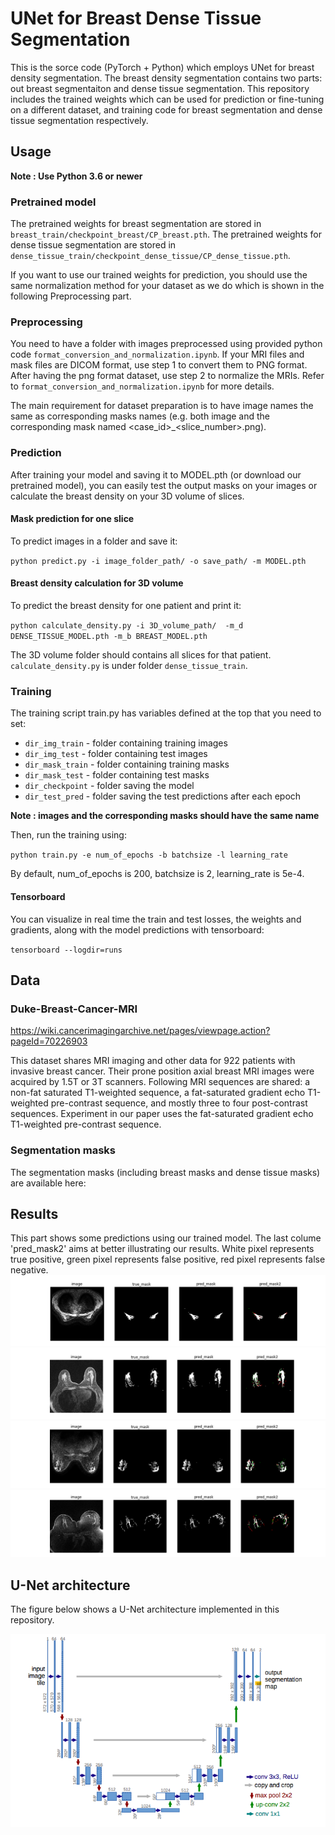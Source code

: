 # UNet for Breast Dense Tissue Segmentation

This is the sorce code (PyTorch + Python) which employs UNet for breast density segmentation.
The breast density segmentation contains two parts: out breast segmentaiton and dense tissue segmentation.
This repository includes the trained weights which can be used for prediction or fine-tuning on a different dataset, and training code for breast segmentation and dense tissue segmentation respectively.

## Usage
**Note : Use Python 3.6 or newer**
### Pretrained model
The pretrained weights for breast segmentation are stored in `breast_train/checkpoint_breast/CP_breast.pth`.
The pretrained weights for dense tissue segmentation are stored in `dense_tissue_train/checkpoint_dense_tissue/CP_dense_tissue.pth`.

If you want to use our trained weights for prediction, you should use the same normalization method for your dataset as we do which is shown in the following Preprocessing part. 

### Preprocessing
You need to have a folder with images preprocessed using provided python code `format_conversion_and_normalization.ipynb`. 
If your MRI files and mask files are DICOM format, use step 1 to convert them to PNG format.
After having the png format dataset, use step 2 to normalize the MRIs. 
Refer to `format_conversion_and_normalization.ipynb` for more details. 

The main requirement for dataset preparation is to have image names the same as corresponding masks names (e.g. both image and the corresponding mask named <case_id>_<slice_number>.png).

### Prediction
After training your model and saving it to MODEL.pth (or download our pretrained model), you can easily test the output masks on your images or calculate the breast density on your 3D volume of slices.

#### Mask prediction for one slice
To predict images in a folder and save it:

`python predict.py -i image_folder_path/ -o save_path/ -m MODEL.pth`

#### Breast density calculation for 3D volume
To predict the breast density for one patient and print it:

`python calculate_density.py -i 3D_volume_path/  -m_d DENSE_TISSUE_MODEL.pth -m_b BREAST_MODEL.pth`

The 3D volume folder should contains all slices for that patient.
`calculate_density.py` is under folder `dense_tissue_train`.


### Training
The training script train.py has variables defined at the top that you need to set:

- `dir_img_train` - folder containing training images
- `dir_img_test` - folder containing test images
- `dir_mask_train` - folder containing training masks
- `dir_mask_test` - folder containing test masks
- `dir_checkpoint` - folder saving the model
- `dir_test_pred` - folder saving the test predictions after each epoch

**Note : images and the corresponding masks should have the same name**

Then, run the training using:

`python train.py -e num_of_epochs -b batchsize -l learning_rate`

By default, num_of_epochs is 200, batchsize is 2, learning_rate is 5e-4.

#### Tensorboard
You can visualize in real time the train and test losses, the weights and gradients, along with the model predictions with tensorboard:

`tensorboard --logdir=runs`

## Data
### Duke-Breast-Cancer-MRI
https://wiki.cancerimagingarchive.net/pages/viewpage.action?pageId=70226903

This dataset shares MRI imaging and other data for 922 patients with invasive breast cancer. Their prone position axial breast MRI images were acquired by 1.5T or 3T scanners. Following MRI sequences are shared: a non-fat saturated T1-weighted sequence, a fat-saturated gradient echo T1-weighted pre-contrast sequence, and mostly three to four post-contrast sequences. Experiment in our paper uses the fat-saturated gradient echo T1-weighted pre-contrast sequence.

### Segmentation masks
The segmentation masks (including breast masks and dense tissue masks) are available here:

## Results
This part shows some predictions using our trained model. The last colume 'pred_mask2' aims at better illustrating our results. White pixel represents true positive, green pixel represents false positive, red pixel represents false negative.
![dense_1](result_dense_1.png)
![dense_2](result_dense_2.png)
![dense_3](result_dense_3.png)
![dense_4](result_dense_4.png)

## U-Net architecture

The figure below shows a U-Net architecture implemented in this repository.

![unet](UNet.png)
